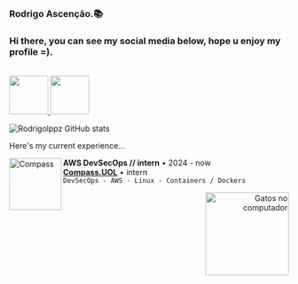 ### Rodrigo Ascenção.📚

### Hi there, you can see my social media below, hope u enjoy my profile =).

<br>

<a href="https://www.instagram.com/rodrigolpp/">
    <img src="https://user-images.githubusercontent.com/74038190/235294013-a33e5c43-a01c-43f6-b44d-a406d8b4ab75.gif" width="70" height="70">
</a>

<a href="https://www.linkedin.com/in/rsacenss/">
  <img src="https://user-images.githubusercontent.com/74038190/235294012-0a55e343-37ad-4b0f-924f-c8431d9d2483.gif" width="70" height="70">
</a>



![Rodrigolppz GitHub stats](https://github-readme-stats.vercel.app/api?username=Rodrigolppz&show_icons=true&theme=radical) 

Here's my current experience...

[<img align="left" height="94px" width="94px" alt="Compass" src="https://media.licdn.com/dms/image/C4E22AQGeOInu0o1uZQ/feedshare-shrink_800/0/1636143287890?e=2147483647&v=beta&t=pA7d85Ab46qbZFNaOZj7DWUz5gJ6fwBNZzqlPWEe3Is"/>](https://compass.uol/en/home/)
**AWS DevSecOps // intern** • 2024 - now \
[**Compass.UOL**](https://compass.uol/en/home/) • intern \
`DevSecOps - AWS - Linux - Containers / Dockers`   




<div align="right">
    <img src="https://github.com/Rodrigolppz/rodrigolppz/assets/157632873/afb6cb10-8c6b-4a0d-a538-51bcbcef7d02" alt="Gatos no computador" width="150" height="150">
</div>
